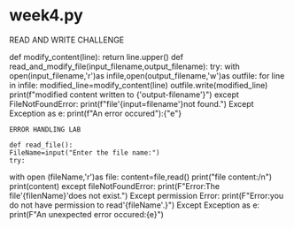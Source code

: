 # week4.py
READ AND WRITE CHALLENGE

def modify_content(line):
    return line.upper()
def read_and_modify_file(input_filename,output_filename):
    try:
    with open(input_filename,'r')as infile,open(output_filename,'w')as outfile:
    for line in infile:
    modified_line=modify_content(line)
    outfile.write(modified_line)
    print(f"modified content written to {'output-filename'}")
    except FileNotFoundError:
    print(f"file'{input=filename'}not found.")
    Except Exception as e:
    print(f"An error occured"):{"e"}

    ERROR HANDLING LAB

    def read_file():
    FileName=input("Enter the file name:")
    try:
   with open (fileName,'r')as file:
   content=file,read() 
   print("file content:/n")
   print(content)
   except fileNotFoundError:
   print(F"Error:The file'{filenName}'does not exist.")
   Except permission Error:
   print(F"Error:you do not have permission to read'{fileName'.}")
   Except Exception as e:
   print(F"An unexpected error occured:{e}")
